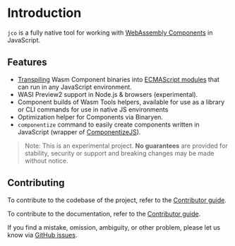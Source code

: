 # Introduction

`jco` is a fully native tool for working with [WebAssembly Components](https://component-model.bytecodealliance.org/design/components.html) in JavaScript.

## Features

- [Transpiling](./transpiling.md) Wasm Component binaries into [ECMAScript modules](https://nodejs.org/api/esm.html#modules-ecmascript-modules) that can run in any JavaScript environment.
- WASI Preview2 support in Node.js & browsers (experimental).
- Component builds of Wasm Tools helpers, available for use as a library or CLI commands for use in native JS environments
- Optimization helper for Components via Binaryen.
- `componentize` command to easily create components written in JavaScript (wrapper of [ComponentizeJS](https://github.com/bytecodealliance/ComponentizeJS)).

> Note: This is an experimental project. **No guarantees** are provided for stability, security or support and breaking changes may be made without notice.

## Contributing

To contribute to the codebase of the project, refer to the [Contributor guide](./contributing.md).

To contribute to the documentation, refer to the [Contributor guide](./contributing-docs.md).

If you find a mistake, omission, ambiguity, or other problem, please let us know via [GitHub issues](https://github.com/bytecodealliance/jco/issues).

